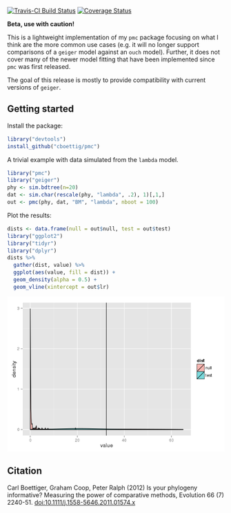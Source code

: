 <!-- README.md is generated from README.Rmd. Please edit that file -->
[![Travis-CI Build Status](https://travis-ci.org/cboettig/pmc.svg?branch=master)](https://travis-ci.org/cboettig/pmc) [![Coverage Status](https://coveralls.io/repos/cboettig/pmc/badge.svg)](https://coveralls.io/r/cboettig/pmc)

**Beta, use with caution!**

This is a lightweight implementation of my `pmc` package focusing on what I think are the more common use cases (e.g. it will no longer support comparisons of a `geiger` model against an `ouch` model). Further, it does not cover many of the newer model fitting that have been implemented since `pmc` was first released.

The goal of this release is mostly to provide compatibility with current versions of `geiger`.

Getting started
---------------

Install the package:

``` r
library("devtools")
install_github("cboettig/pmc")
```

A trivial example with data simulated from the `lambda` model.

``` r
library("pmc")
library("geiger")
phy <- sim.bdtree(n=20)
dat <- sim.char(rescale(phy, "lambda", .2), 1)[,1,]
out <- pmc(phy, dat, "BM", "lambda", nboot = 100)
```

Plot the results:

``` r
dists <- data.frame(null = out$null, test = out$test)
library("ggplot2")
library("tidyr")
library("dplyr")
dists %>% 
  gather(dist, value) %>%
  ggplot(aes(value, fill = dist)) + 
  geom_density(alpha = 0.5) + 
  geom_vline(xintercept = out$lr)
```

![](README_files/figure-markdown_github/unnamed-chunk-3-1.png)

Citation
--------

Carl Boettiger, Graham Coop, Peter Ralph (2012) Is your phylogeny informative? Measuring the power of comparative methods, Evolution 66 (7) 2240-51. <doi:10.1111/j.1558-5646.2011.01574.x>
